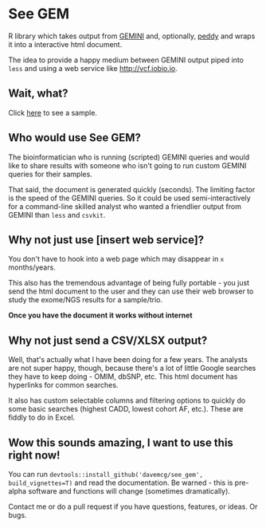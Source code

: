 # See GEM
R library which takes output from [GEMINI](http://gemini.readthedocs.io) and, optionally, [peddy](http://peddy.readthedocs.io) and wraps it into a interactive html document. 

The idea to provide a happy medium between GEMINI output piped into `less` and using a web service like http://vcf.iobio.io. 

## Wait, what?
Click [here](https://cdn.rawgit.com/davemcg/see_gem/master/inst/extdata/demo.html?raw=True) to see a sample.

## Who would use See GEM?
The bioinformatician who is running (scripted) GEMINI queries and would like to share results with someone who isn't going to run custom GEMINI queries for their samples. 

That said, the document is generated quickly (seconds). The limiting factor is the speed of the GEMINI queries. So it could be used semi-interactively for a command-line skilled analyst who wanted a friendlier output from GEMINI than `less` and `csvkit`. 

## Why not just use [insert web service]?
You don't have to hook into a web page which may disappear in `x` months/years. 

This also has the tremendous advantage of being fully portable - you just send the html document to the user and they can use their web browser to study the exome/NGS results for a sample/trio. 

**Once you have the document it works without internet**

## Why not just send a CSV/XLSX output?
Well, that's actually what I have been doing for a few years. The analysts are not super happy, though, because there's a lot of little Google searches they have to keep doing - OMIM, dbSNP, etc. This html document has hyperlinks for common searches. 

It also has custom selectable columns and filtering options to quickly do some basic searches (highest CADD, lowest cohort AF, etc.). These are fiddly to do in Excel. 

## Wow this sounds amazing, I want to use this right now!
You can run `devtools::install_github('davemcg/see_gem', build_vignettes=T)` and read the documentation. Be warned - this is pre-alpha software and functions will change (sometimes dramatically). 

Contact me or do a pull request if you have questions, features, or ideas. Or bugs. 

